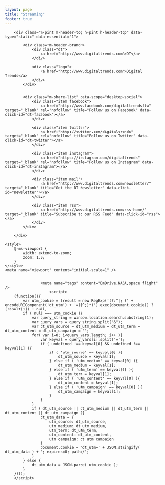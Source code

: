 ```yaml
---
layout: page
title: "Streaming"
footer: true
---
```


		<div class="m-pint m-header-top h-pint h-header-top" data-type="static" data-essential="1">

			<div class="m-header-brand">
				<div class="dt">
					<a href="http://www.digitaltrends.com">DT</a>
				</div>

				<div class="logo">
					<a href="http://www.digitaltrends.com">Digital Trends</a>
				</div>
			</div>


			<div class="m-share-list" data-scope="desktop-social">
				<div class="item facebook">
					<a href="http://www.facebook.com/digitaltrendsftw" target="_blank" rel="nofollow" title="Follow us on Facebook" data-click-id="dt-facebook"></a>
				</div>

				<div class="item twitter">
					<a href="http://twitter.com/digitaltrends" target="_blank" rel="nofollow" title="Follow us on Twitter" data-click-id="dt-twitter"></a>
				</div>

				<div class="item instagram">
					<a href="https://instagram.com/digitaltrends" target="_blank" rel="nofollow" title="Follow us on Instagram" data-click-id="dt-instagram"></a>
				</div>

				<div class="item mail">
					<a href="http://www.digitaltrends.com/newsletter/" target="_blank" title="Get the DT Newsletter" data-click-id="newsletter"></a>
				</div>

				<div class="item rss">
					<a href="http://www.digitaltrends.com/rss-home/" target="_blank" title="Subscribe to our RSS Feed" data-click-id="rss"></a>
				</div>
			</div>

		</div>

	<style>
		@-ms-viewport {
		    width: extend-to-zoom;
		    zoom: 1.0;
		}
	</style>
	<meta name="viewport" content="initial-scale=1" />

	
					<meta name="tags" content="EmDrive,NASA,space flight" />
						<script>
		(function(){
			var utm_cookie = (result = new RegExp('(?:^|; )' + encodeURIComponent('dt_utm') + '=([^;]*)').exec(document.cookie)) ? (result[1]) : null;
			if ( null === utm_cookie ){
				var query_string = window.location.search.substring(1);
				var query_vars = query_string.split("&");
				var dt_utm_source = dt_utm_medium = dt_utm_term = dt_utm_content = dt_utm_campaign = '';
				for( var i=0; i<query_vars.length; i++ ){
					var keyval = query_vars[i].split('=');
					if ( undefined !== keyval[0] && undefined !== keyval[1] ){
						if ( 'utm_source' == keyval[0] ){
							dt_utm_source = keyval[1];
						} else if ( 'utm_medium' == keyval[0] ){
							dt_utm_medium = keyval[1];
						} else if ( 'utm_term' == keyval[0] ){
							dt_utm_term = keyval[1];
						} else if ( 'utm_content' == keyval[0] ){
							dt_utm_content = keyval[1];
						} else if ( 'utm_campaign' == keyval[0] ){
							dt_utm_campaign = keyval[1];
						}
					}
				}
				if ( dt_utm_source || dt_utm_medium || dt_utm_term || dt_utm_content || dt_utm_campaign ){
					dt_utm_data = {
						utm_source: dt_utm_source,
						utm_medium: dt_utm_medium,
						utm_term: dt_utm_term,
						utm_content: dt_utm_content,
						utm_campaign: dt_utm_campaign
					}
					document.cookie = 'dt_utm=' + JSON.stringify( dt_utm_data ) + '; expires=0; path=/';
				}
			} else {
				dt_utm_data = JSON.parse( utm_cookie );
			}
		})();
		</script>
		
